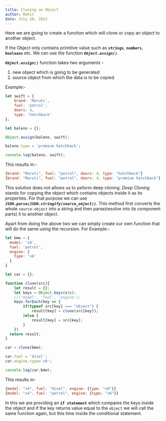 ```yaml
---
title: Cloning an Object
author: Mohit
date: July 10, 2022
---
```


Here we are going to create a function which will clone or copy an object to another object.

If the Object only contains primitive value such as **`strings`**, **`numbers`**, **`booleans`** etc. We can use the function ***`Object.assign()`***. 

***`Object.assign()`*** function takes two arguments -
1. new object which is going to be generated
2. source object from which the data is to be copied.

Example:- 
```js
let swift = {
    brand: 'Maruti',
    fuel: 'petrol',
    doors: 4,
    type: 'hatchback'
};

let baleno = {};

Object.assign(baleno, swift);

baleno.type = 'premium hatchback';

console.log(baleno, swift);
```
This results in:-
```js
{brand: "Maruti", fuel: "petrol", doors: 4, type: "hatchback"}
{brand: "Maruti", fuel: "petrol", doors: 4, type: "premium hatchback"}
```
This solution does not allows us to peform deep cloning. *Deep Cloning* stands for copying the object which contains objects inside it as its properties.
For that purpose we can use ***`JSON.parse(JSON.stringify(source_object))`***. This method first converts the whole `source-object` into a string and then parse(resolve into its component parts) it to another object.

Apart from doing the above two we can simply create our own function that will do the same using the recursion.
For Example:-
```js
let bmw = {
  model: 'x4',
  fuel: 'petrol',
  engine: {
  	type: 'v6'
  }
}

let car = {};

function clone(src){
    let result = {};
    let keys = Object.keys(src);
    //['model', 'fuel', 'engine'];
    keys.forEach(key => {
        if(typeof src[key] === "object") {
            result[key] = clone(src[key]);
        }else {
            result[key] = src[key];
        }
    })
  return result;
}

car = clone(bmw);

car.fuel = 'disel';
car.engine.type='v8';

console.log(car,bmw);
```
This results in-
```js
{model: "x4", fuel: "disel", engine: {type: "v8"}}
{model: "x4", fuel: "petrol", engine: {type: "v6"}}
```
In this we are providing an **`if statement`** which compares the keys inside the object and if the key returns value equal to the `object` we will call the same function again, but this time inside the conditional statement.